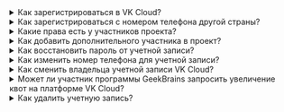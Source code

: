 <details>

<summary>Как зарегистрироваться в VK Cloud?</summary>

Перейдите на [страницу VK Cloud](https://cloud.vk.com) и нажмите **Регистрация**. Заполните все необходимые поля, чтобы начать использовать учетную запись. Подробнее в статье [Регистрация в VK Cloud](/ru/additionals/start/account-registration).

</details>

<details>

<summary>Как зарегистрироваться с номером телефона другой страны?</summary>

Обратитесь в техническую поддержку на почту `support@mcs.mail.ru` с просьбой внести номер телефона вручную.

<warn>

Через личный кабинет VK Cloud можно зарегистрировать только номера телефона, которые начинаются на `+7`.

</warn>

</details>

<details>

<summary>Какие права есть у участников проекта?</summary>

Ролевая модель участников проекта описана в статье [Роли личного кабинета и их разрешения](..olesandpermissions).

</details>

<details>

<summary>Как добавить дополнительного участника в проект?</summary>

Процедура описана в статье [Управление доступами](../instructions/project-settings/access-manage#priglashenie_v_proekt_novogo_uchastnika). При добавлении укажите роль, ориентируясь на [матрицу ролей](../concepts/rolesandpermissions/).

</details>

<details>

<summary>Как восстановить пароль от учетной записи?</summary>

1. Нажмите **Забыли пароль?** на экране входа в личный кабинет.
1. Введите почту в поле **Email, указанный при регистрации**.
1. Нажмите кнопку **Отправить пароль**. Письмо с инструкцией для восстановления пароля будет отправлено на указанную почту.
1. Пройдите по ссылке в письме о восстановлении пароля от личного кабинета VK Cloud.
1. Введите новый пароль в одноименное поле.
1. Нажмите кнопку **Сохранить**.

</details>

<details>

<summary>Как изменить номер телефона для учетной записи?</summary>

Обратитесь в [техническую поддержку](/ru/contacts), укажите данные:

- текущий номер телефона;
- новый номер телефона.

Номер будет изменен после успешного подтверждения личности пользователя.

</details>

<details>

<summary>Как сменить владельца учетной записи VK Cloud?</summary>

Воспользуйтесь инструкцией из статьи [Управление проектом](../instructions/project-settings/manage#smena_vladelca_proekta).

</details>

<details>

<summary>Может ли участник программы GeekBrains запросить увеличение квот на платформе VK Cloud?</summary>

Да, может. Для этого обратитесь к назначенному GeekBrains куратору.

</details>

<details>

<summary>Как удалить учетную запись?</summary>

Обратитесь в техническую поддержку, подробнее в статье [Удаление учетной записи](../use-cases/account-delete/).

</details>
